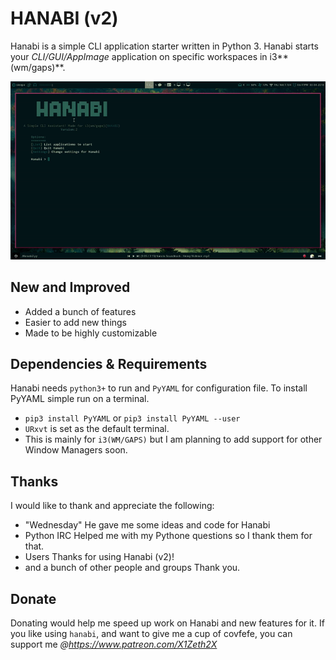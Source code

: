 HANABI (v2)
=========

Hanabi is a simple CLI application starter written in Python 3. Hanabi starts your _CLI/GUI/AppImage_ application on specific workspaces in i3**(wm/gaps)**.

![alt text](https://github.com/X1Zeth2X/Hanabiv2/blob/master/media/Hanabiv2.gif "HanabiGif")

## New and Improved
* Added a bunch of features
* Easier to add new things
* Made to be highly customizable

## Dependencies & Requirements
Hanabi needs `python3+` to run and `PyYAML` for configuration file.
To install PyYAML simple run on a terminal.
* `pip3 install PyYAML` or `pip3 install PyYAML --user`
* `URxvt` is set as the default terminal. 
* This is mainly for `i3(WM/GAPS)` but I am planning to add support for other Window Managers soon.

## Thanks
I would like to thank and appreciate the following:
* "Wednesday"
 He gave me some ideas and code for Hanabi
* Python IRC
 Helped me with my Pythone questions so I thank them for that.
* Users
 Thanks for using Hanabi (v2)!
* and a bunch of other people and groups
 Thank you.

## Donate
Donating would help me speed up work on Hanabi and new features for it.
If you like using `hanabi`, and want to give me a cup of covfefe, you can support me _@https://www.patreon.com/X1Zeth2X_
